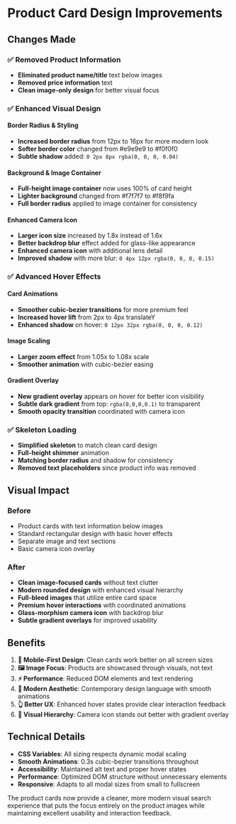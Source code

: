 # Product Card Design Improvements

## Changes Made

### ✅ **Removed Product Information**
- **Eliminated product name/title** text below images
- **Removed price information** text
- **Clean image-only design** for better visual focus

### ✅ **Enhanced Visual Design**

#### **Border Radius & Styling**
- **Increased border radius** from 12px to 16px for more modern look
- **Softer border color** changed from #e9e9e9 to #f0f0f0
- **Subtle shadow** added: `0 2px 8px rgba(0, 0, 0, 0.04)`

#### **Background & Image Container**
- **Full-height image container** now uses 100% of card height
- **Lighter background** changed from #f7f7f7 to #f8f9fa
- **Full border radius** applied to image container for consistency

#### **Enhanced Camera Icon**
- **Larger icon size** increased by 1.8x instead of 1.6x
- **Better backdrop blur** effect added for glass-like appearance
- **Enhanced camera icon** with additional lens detail
- **Improved shadow** with more blur: `0 4px 12px rgba(0, 0, 0, 0.15)`

### ✅ **Advanced Hover Effects**

#### **Card Animations**
- **Smoother cubic-bezier transitions** for more premium feel
- **Increased hover lift** from 2px to 4px translateY
- **Enhanced shadow** on hover: `0 12px 32px rgba(0, 0, 0, 0.12)`

#### **Image Scaling**
- **Larger zoom effect** from 1.05x to 1.08x scale
- **Smoother animation** with cubic-bezier easing

#### **Gradient Overlay**
- **New gradient overlay** appears on hover for better icon visibility
- **Subtle dark gradient** from top: `rgba(0,0,0,0.1)` to transparent
- **Smooth opacity transition** coordinated with camera icon

### ✅ **Skeleton Loading**
- **Simplified skeleton** to match clean card design
- **Full-height shimmer** animation
- **Matching border radius** and shadow for consistency
- **Removed text placeholders** since product info was removed

## Visual Impact

### **Before**
- Product cards with text information below images
- Standard rectangular design with basic hover effects
- Separate image and text sections
- Basic camera icon overlay

### **After**
- **Clean image-focused cards** without text clutter
- **Modern rounded design** with enhanced visual hierarchy
- **Full-bleed images** that utilize entire card space
- **Premium hover interactions** with coordinated animations
- **Glass-morphism camera icon** with backdrop blur
- **Subtle gradient overlays** for improved usability

## Benefits

1. **📱 Mobile-First Design**: Clean cards work better on all screen sizes
2. **🖼️ Image Focus**: Products are showcased through visuals, not text
3. **⚡ Performance**: Reduced DOM elements and text rendering
4. **🎨 Modern Aesthetic**: Contemporary design language with smooth animations
5. **👆 Better UX**: Enhanced hover states provide clear interaction feedback
6. **🎯 Visual Hierarchy**: Camera icon stands out better with gradient overlay

## Technical Details

- **CSS Variables**: All sizing respects dynamic modal scaling
- **Smooth Animations**: 0.3s cubic-bezier transitions throughout
- **Accessibility**: Maintained alt text and proper hover states
- **Performance**: Optimized DOM structure without unnecessary elements
- **Responsive**: Adapts to all modal sizes from small to fullscreen

The product cards now provide a cleaner, more modern visual search experience that puts the focus entirely on the product images while maintaining excellent usability and interaction feedback.
